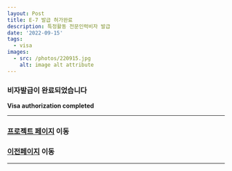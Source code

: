 ```yaml
---
layout: Post
title: E-7 발급 허가완료
description: 특정활동 전문인력비자 발급
date: '2022-09-15'
tags:
  - visa
images:
  - src: /photos/220915.jpg
    alt: image alt attribute
---
```


### 비자발급이 완료되었습니다

**Visa authorization completed**

---

### [프로젝트 페이지](/projects) 이동

### [이전페이지](/tags/visa) 이동

---